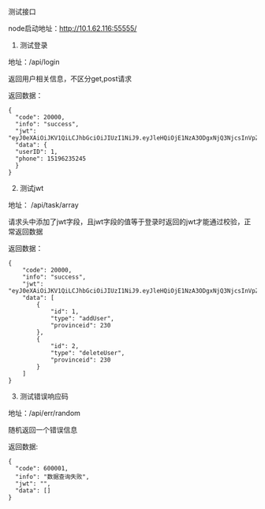 测试接口

node启动地址：http://10.1.62.116:55555/

1. 测试登录

地址：/api/login

返回用户相关信息，不区分get,post请求

返回数据：

    { 
      "code": 20000,
      "info": "success",
      "jwt": "eyJ0eXAiOiJKV1QiLCJhbGciOiJIUzI1NiJ9.eyJleHQiOjE1NzA3ODgxNjQ3NjcsInVpZCI6IjEiLCJpYXQiOjE1NzA3ODYzNjQ3NjcsImlwIjoiMTAuNC4wLjE0NyJ9.0oGnLppvrSCrENvWJVpD7baXr6iTwh26bWa5wGTNRNA",
      "data": {
      "userID": 1,
      "phone": 15196235245
      }
    }

2. 测试jwt

地址： /api/task/array

请求头中添加了jwt字段，且jwt字段的值等于登录时返回的jwt才能通过校验，正常返回数据

返回数据：

    {
        "code": 20000,
        "info": "success",
        "jwt": "eyJ0eXAiOiJKV1QiLCJhbGciOiJIUzI1NiJ9.eyJleHQiOjE1NzA3ODgxNjQ3NjcsInVpZCI6IjEiLCJpYXQiOjE1NzA3ODYzNjQ3NjcsImlwIjoiMTAuNC4wLjE0NyJ9.0oGnLppvrSCrENvWJVpD7baXr6iTwh26bWa5wGTNRNA",
        "data": [
            {
                "id": 1,
                "type": "addUser",
                "provinceid": 230
            },
            {
                "id": 2,
                "type": "deleteUser",
                "provinceid": 230
            }
        ]
    }



3. 测试错误响应码

地址：/api/err/random

随机返回一个错误信息

返回数据:

    {
      "code": 600001,
      "info": "数据查询失败",
      "jwt": "",
      "data": []
    }


